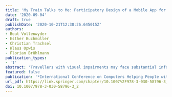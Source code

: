 ```yaml
---
title: 'My Train Talks to Me: Participatory Design of a Mobile App for Travellers with Visual Impairments'
date: '2020-09-04'
draft: true
publishDate: '2020-10-21T12:38:26.645015Z'
authors:
- Beat Vollenwyder
- Esther Buchmüller
- Christian Trachsel
- Klaus Opwis
- Florian Brühlmann
publication_types:
- '1'
abstract: 'Travellers with visual impairments may face substantial information gaps on their journeys by public transport. For instance, information displayed in trains, as well as on departure boards in train stations and on platforms, are often not available in acoustic or tactile form. Digital technologies, such as smartphones or smartwatches, can provide an alternative means of access. However, these alternatives do not guarantee that the user experience is comparable in value, quality and efficiency. The present case study details a participatory design process, where travellers with visual impairments co-designed a mobile app. The goal was to tackle information gaps on journeys by public transport and to learn how participatory design can facilitate the provision of comparable experiences for users with disabilities. Travellers with visual impairments were involved in a collaborative process in all project phases, including problem identification, technical feasibility, proof of concept, design and development. Participatory design contributed to a thorough understanding of the user perspective and allowed the app to be optimised for the needs of travellers with visual impairments. Furthermore, co-design proved to be an effective method for fostering awareness and knowledge about digital accessibility at all organisational levels.'
featured: false
publication: '*International Conference on Computers Helping People with Special Needs*'
url_pdf: https://link.springer.com/chapter/10.1007%2F978-3-030-58796-3_2
doi: 10.1007/978-3-030-58796-3_2
---
```


